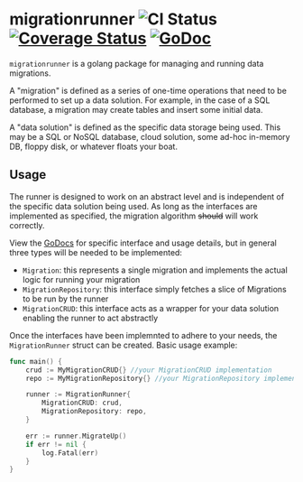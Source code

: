 # migrationrunner ![CI Status](https://github.com/mhogar/migrationrunner/actions/workflows/CI.yml/badge.svg) [![Coverage Status](https://coveralls.io/repos/github/mhogar/migrationrunner/badge.svg)](https://coveralls.io/github/mhogar/migrationrunner) [![GoDoc](https://godoc.org/github.com/mhogar/migrationrunner?status.svg)](https://pkg.go.dev/github.com/mhogar/migrationrunner)

`migrationrunner` is a golang package for managing and running data migrations. 

A "migration" is defined as a series of one-time operations that need to be performed to set up a data solution. For example, in the case of a SQL database, a migration may create tables and insert some initial data.

A "data solution" is defined as the specific data storage being used. This may be a SQL or NoSQL database, cloud solution, some ad-hoc in-memory DB, floppy disk, or whatever floats your boat.

## Usage

The runner is designed to work on an abstract level and is independent of the specific data solution being used. As long as the interfaces are implemented as specified, the migration algorithm ~~should~~ will work correctly.

View the [GoDocs](https://pkg.go.dev/github.com/mhogar/migrationrunner) for specific interface and usage details, but in general three types will be needed to be implemented:
- `Migration`: this represents a single migration and implements the actual logic for running your migration
- `MigrationRepository`: this interface simply fetches a slice of Migrations to be run by the runner
- `MigrationCRUD`: this interface acts as a wrapper for your data solution enabling the runner to act abstractly

Once the interfaces have been implemnted to adhere to your needs, the `MigrationRunner` struct can be created. Basic usage example:
```go
func main() {
    crud := MyMigrationCRUD{} //your MigrationCRUD implementation
    repo := MyMigrationRepository{} //your MigrationRepository implementation

    runner := MigrationRunner{
        MigrationCRUD: crud,
        MigrationRepository: repo,
    }

    err := runner.MigrateUp()
    if err != nil {
        log.Fatal(err)
    }
}
```
